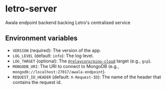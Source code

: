 # letro-server

Awala endpoint backend backing Letro's centralised service

## Environment variables

- `VERSION` (required): The version of the app.
- `LOG_LEVEL` (default: `info`): The log level.
- `LOG_TARGET` (optional): The [`@relaycorp/pino-cloud`](https://www.npmjs.com/package/@relaycorp/pino-cloud) target (e.g., `gcp`).
- `MONGODB_URI`: The URI to connect to MongoDB (e.g., `mongodb://localhost:27017/awala-endpoint`).
- `REQUEST_ID_HEADER` (default: `X-Request-ID`): The name of the header that contains the request id.
